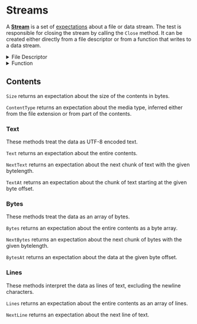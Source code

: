 # Streams

A [**Stream**](https://pkg.go.dev/vincent.click/pkg/preflight/stream#Stream) is a set of [expectations](./expectation.md) about a file or data stream. The test is responsible for closing the stream by calling the `Close` method. It can be created either directly from a file descriptor or from a function that writes to a data stream.

<details>
<summary>File Descriptor</summary>


```go
func TestStreams(test *testing.T) {
    t := preflight.Unit(test)

    file, err := os.Open("file.txt")
    if err != nil {
        panic(err)
    }

    f := t.ExpectFile(file)
    defer f.Close()

    f.ContentType().Equals("text/plain")
}
```

</details>

<details>
<summary>Function</summary>


```go
func TestStreams(test *testing.T) {
    t := preflight.Unit(test)

    f := t.ExpectWritten(func (w *os.File) {
        if _, err := w.Write("text"); err != nil {
            panic(err)
        }
    })
    defer f.Close()

    f.ContentType().Equals("text/plain")
}
```

</details>

## Contents

`Size` returns an expectation about the size of the contents in bytes.

`ContentType` returns an expectation about the media type, inferred either from the file extension or from part of the contents.

### Text

These methods treat the data as UTF-8 encoded text.

`Text` returns an expectation about the entire contents.

`NextText` returns an expectation about the next chunk of text with the given bytelength.

`TextAt` returns an expectation about the chunk of text starting at the given byte offset.

### Bytes

These methods treat the data as an array of bytes.

`Bytes` returns an expectation about the entire contents as a byte array.

`NextBytes` returns an expectation about the next chunk of bytes with the given bytelength.

`BytesAt` returns an expectation about the data at the given byte offset.

### Lines

These methods interpret the data as lines of text, excluding the newline characters.

`Lines` returns an expectation about the entire contents as an array of lines.

`NextLine` returns an expectation about the next line of text.